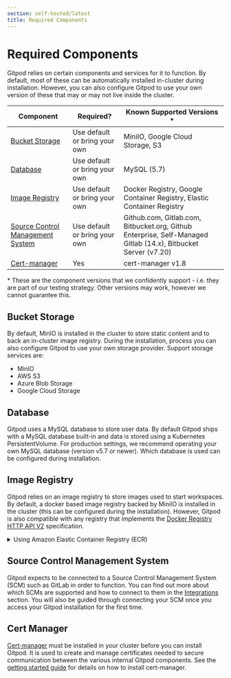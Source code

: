 ```yaml
---
section: self-hosted/latest
title: Required Components
---
```


<script context="module">
  export const prerender = true;
</script>

# Required Components

Gitpod relies on certain components and services for it to function. By default, most of these can be automatically installed in-cluster during installation. However, you can also configure Gitpod to use your own version of these that may or may not live inside the cluster.

| Component                                                                                  | Required?                     | Known Supported Versions \*                                                                                    |
| ------------------------------------------------------------------------------------------ | ----------------------------- | -------------------------------------------------------------------------------------------------------------- |
| [Bucket Storage](./required-components#bucket-storage)                                     | Use default or bring your own | MiniIO, Google Cloud Storage, S3                                                                               |
| [Database](./required-components#database)                                                 | Use default or bring your own | MySQL (5.7)                                                                                                    |
| [Image Registry](./required-components#image-registry)                                     | Use default or bring your own | Docker Registry, Google Container Registry, Elastic Container Registry                                         |
| [Source Control Management System](./required-components#source-control-management-system) | Use default or bring your own | Github.com, Gitlab.com, Bitbucket.org, Github Enterprise, Self-Managed Gitlab (14.x), Bitbucket Server (v7.20) |
| [Cert-manager](./required-components#cert-manager)                                         | Yes                           | cert-manager v1.8                                                                                              |

\* These are the component versions that we confidently support - i.e. they are part of our testing strategy. Other versions may work, however we cannot guarantee this.

## Bucket Storage

By default, MinIO is installed in the cluster to store static content and to back an in-cluster image registry. During the installation, process you can also configure Gitpod to use your own storage provider. Support storage services are:

- MinIO
- AWS S3
- Azure Blob Storage
- Google Cloud Storage

## Database

Gitpod uses a MySQL database to store user data. By default Gitpod ships with a MySQL database built-in and data is stored using a Kubernetes PersistentVolume. For production settings, we recommend operating your own MySQL database (version v5.7 or newer). Which database is used can be configured during installation.

## Image Registry

Gitpod relies on an image registry to store images used to start workspaces. By default, a docker based image registry backed by MiniIO is installed in the cluster (this can be configured during the installation). However, Gitpod is also compatible with any registry that implements the [Docker Registry HTTP API V2](https://docs.docker.com/registry/spec/api/) specification.

<details>
  <summary  class="text-p-medium">Using Amazon Elastic Container Registry (ECR)</summary>

Amazon ECR does not implement this spec fully. The spec expects
that, if an image is pushed to a repository that doesn't exist, it creates the
repository before uploading the image. Amazon ECR does not do this - if the
repository doesn't exist, it will error on push.

To configure Gitpod to use Amazon, you will need to use the in-cluster
registry and configure it to use S3 storage as the backend storage.

```yaml
containerRegistry:
  inCluster: true
  s3storage:
    bucket: <name of bucket>
    certificate:
      kind: secret
      name: s3-storage-token
```

The secret expects to have two keys:

- `s3AccessKey`
- `s3SecretKey`

</details>

## Source Control Management System

Gitpod expects to be connected to a Source Control Management System (SCM) such as GitLab in order to function. You can find out more about which SCMs are supported and how to connect to them in the [Integrations](../../integrations) section. You will also be guided through connecting your SCM once you access your Gitpod installation for the first time.

## Cert Manager

[Cert-manager](https://cert-manager.io/) must be installed in your cluster before you can install Gitpod. It is used to create and manage certificates needed to secure communication between the various internal Gitpod components. See the [getting started guide](./getting-started#step-2-install-cert-manager) for details on how to install cert-manager.
